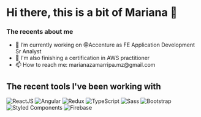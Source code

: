 <h1> Hi there, this is a bit of Mariana 👋 </h1>

<!--
**Marianahndez/Marianahndez** is a ✨ _special_ ✨ repository because its `README.md` (this file) appears on your GitHub profile.

Here are some ideas to get you started:
-->

<h3> The recents about me </h3>

<ul>
  <li>🔭 I’m currently working on @Accenture as FE Application Development Sr Analyst</li>
  <li>🌱 I'm also finishing a certification in AWS practitioner</li>
  <li>📫 How to reach me: marianazamarripa.mz@gmail.com</li>
</ul>

<h2> The recent tools I've been working with </h2>

<p>
  <img alt="ReactJS" src="https://img.shields.io/badge/-React%20JS-45b8d8?style=for-the-badge&logo=react&logoColor=white" />
  <img alt="Angular" src="https://img.shields.io/badge/-Angular-DD0031?style=for-the-badge&logo=angular&logoColor=white" />
  <img alt="Redux" src="https://img.shields.io/badge/-Redux-764ABC?style=for-the-badge&logo=redux&logoColor=white" />
  <img alt="TypeScript" src="https://img.shields.io/badge/-TypeScript-007ACC?style=for-the-badge&logo=typescript&logoColor=white" />
  <img alt="Sass" src="https://img.shields.io/badge/-Sass-CC6699?style=for-the-badge&logo=sass&logoColor=white" />
  <img alt="Bootstrap" src="https://img.shields.io/badge/-Bootstrap-712cf9?style=for-the-badge&logo=bootstrap&logoColor=white" />
  <img alt="Styled Components" src="https://img.shields.io/badge/-Styled_Components-76a47d?style=for-the-badge&logo=styled-components&logoColor=white" />
  <img alt="Firebase" src="https://img.shields.io/badge/-Firebase-fecb2c?style=for-the-badge&logo=firebase&logoColor=black" />
</p>
<!-- - React Testing Library / Jest
- Redux
- Typescript
- Nx
- Angular 4^
- Storybook
- CSS libraries
- Gsap -->
